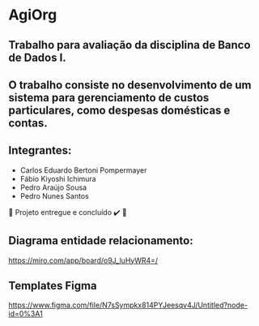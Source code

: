 # AgiOrg     

## Trabalho para avaliação da disciplina de Banco de Dados I.
## O trabalho consiste no desenvolvimento de um sistema para gerenciamento de custos particulares, como despesas domésticas e contas.

## Integrantes:
   - Carlos Eduardo Bertoni Pompermayer
   - Fábio Kiyoshi Ichimura
   - Pedro Araújo Sousa
   - Pedro Nunes Santos

🚧  Projeto entregue e concluído ✔️ 🚧

## Diagrama entidade relacionamento:
  https://miro.com/app/board/o9J_luHyWR4=/

## Templates Figma
  https://www.figma.com/file/N7sSympkx814PYJeesqv4J/Untitled?node-id=0%3A1


